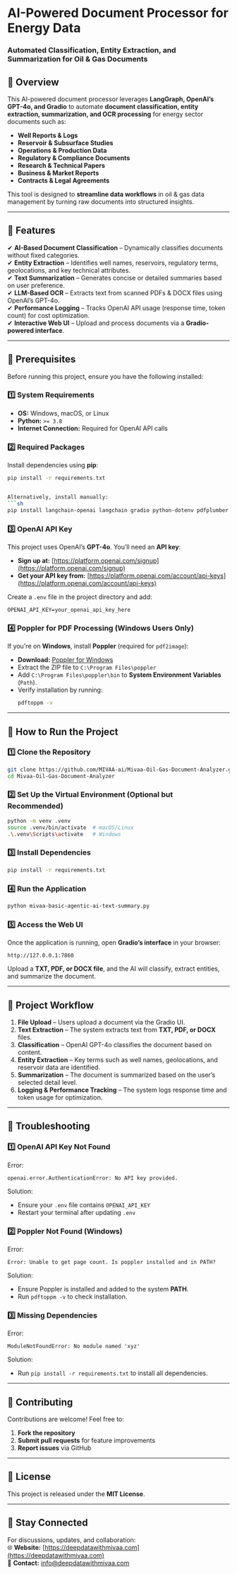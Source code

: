 # AI-Powered Document Processor for Energy Data  
### **Automated Classification, Entity Extraction, and Summarization for Oil & Gas Documents**  

## 📌 Overview  
This AI-powered document processor leverages **LangGraph, OpenAI’s GPT-4o, and Gradio** to automate **document classification, entity extraction, summarization, and OCR processing** for energy sector documents such as:  

- **Well Reports & Logs**  
- **Reservoir & Subsurface Studies**  
- **Operations & Production Data**  
- **Regulatory & Compliance Documents**  
- **Research & Technical Papers**  
- **Business & Market Reports**  
- **Contracts & Legal Agreements**  

This tool is designed to **streamline data workflows** in oil & gas data management by turning raw documents into structured insights.  

---

## 📌 Features  

✔ **AI-Based Document Classification** – Dynamically classifies documents without fixed categories.  
✔ **Entity Extraction** – Identifies well names, reservoirs, regulatory terms, geolocations, and key technical attributes.  
✔ **Text Summarization** – Generates concise or detailed summaries based on user preference.  
✔ **LLM-Based OCR** – Extracts text from scanned PDFs & DOCX files using OpenAI’s GPT-4o.  
✔ **Performance Logging** – Tracks OpenAI API usage (response time, token count) for cost optimization.  
✔ **Interactive Web UI** – Upload and process documents via a **Gradio-powered interface**.  

---

## 📌 Prerequisites  

Before running this project, ensure you have the following installed:  

### **1️⃣ System Requirements**  
- **OS:** Windows, macOS, or Linux  
- **Python:** `>= 3.8`  
- **Internet Connection:** Required for OpenAI API calls  

### **2️⃣ Required Packages**  
Install dependencies using **pip**:  

```sh
pip install -r requirements.txt


Alternatively, install manually:  
```sh
pip install langchain-openai langchain gradio python-dotenv pdfplumber pymupdf pdf2image python-docx docx2pdf pillow tiktoken
```

### **3️⃣ OpenAI API Key**  
This project uses OpenAI’s **GPT-4o**. You’ll need an **API key**:  

- **Sign up at:** [https://platform.openai.com/signup](https://platform.openai.com/signup)  
- **Get your API key from:** [https://platform.openai.com/account/api-keys](https://platform.openai.com/account/api-keys)  

Create a `.env` file in the project directory and add:  

```env
OPENAI_API_KEY=your_openai_api_key_here
```

### **4️⃣ Poppler for PDF Processing (Windows Users Only)**  
If you're on **Windows**, install **Poppler** (required for `pdf2image`):  

- **Download:** [Poppler for Windows](https://github.com/oschwartz10612/poppler-windows/releases)  
- Extract the ZIP file to `C:\Program Files\poppler`  
- Add `C:\Program Files\poppler\bin` to **System Environment Variables** (`Path`).  
- Verify installation by running:  
  ```sh
  pdftoppm -v
  ```

---

## 📌 How to Run the Project  

### **1️⃣ Clone the Repository**  
```sh
git clone https://github.com/MIVAA-ai/Mivaa-Oil-Gas-Document-Analyzer.git
cd Mivaa-Oil-Gas-Document-Analyzer
```

### **2️⃣ Set Up the Virtual Environment (Optional but Recommended)**  
```sh
python -m venv .venv
source .venv/bin/activate  # macOS/Linux
.\.venv\Scripts\activate   # Windows
```

### **3️⃣ Install Dependencies**  
```sh
pip install -r requirements.txt
```

### **4️⃣ Run the Application**  
```sh
python mivaa-basic-agentic-ai-text-summary.py
```

### **5️⃣ Access the Web UI**  
Once the application is running, open **Gradio’s interface** in your browser:  
```
http://127.0.0.1:7860
```
Upload a **TXT, PDF, or DOCX file**, and the AI will classify, extract entities, and summarize the document.

---

## 📌 Project Workflow  

1. **File Upload** – Users upload a document via the Gradio UI.  
2. **Text Extraction** – The system extracts text from **TXT, PDF, or DOCX** files.  
3. **Classification** – OpenAI GPT-4o classifies the document based on content.  
4. **Entity Extraction** – Key terms such as well names, geolocations, and reservoir data are identified.  
5. **Summarization** – The document is summarized based on the user’s selected detail level.  
6. **Logging & Performance Tracking** – The system logs response time and token usage for optimization.  

---

## 📌 Troubleshooting  

### **1️⃣ OpenAI API Key Not Found**
Error:  
```
openai.error.AuthenticationError: No API key provided.
```
Solution:  
- Ensure your `.env` file contains `OPENAI_API_KEY`  
- Restart your terminal after updating `.env`  

### **2️⃣ Poppler Not Found (Windows)**
Error:  
```
Error: Unable to get page count. Is poppler installed and in PATH?
```
Solution:  
- Ensure Poppler is installed and added to the system **PATH**.  
- Run `pdftoppm -v` to check installation.  

### **3️⃣ Missing Dependencies**
Error:  
```
ModuleNotFoundError: No module named 'xyz'
```
Solution:  
- Run `pip install -r requirements.txt` to install all dependencies.  

---

## 📌 Contributing  
Contributions are welcome! Feel free to:  
1. **Fork the repository**  
2. **Submit pull requests** for feature improvements  
3. **Report issues** via GitHub  

---

## 📌 License  
This project is released under the **MIT License**.  

---

## 📌 Stay Connected  
For discussions, updates, and collaboration:  
🌐 **Website:** [https://deepdatawithmivaa.com](https://deepdatawithmivaa.com)  
📧 **Contact:** info@deepdatawithmivaa.com  
```